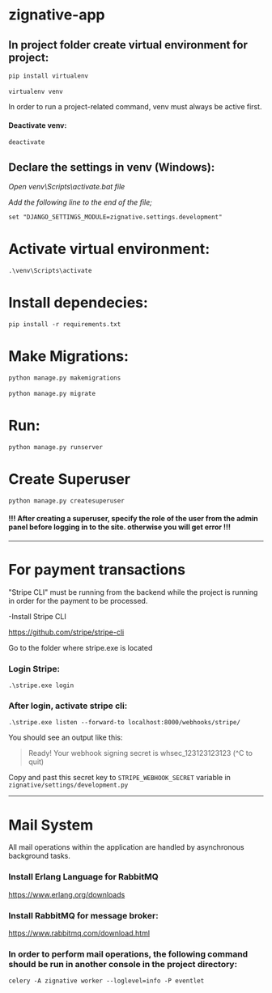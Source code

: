 # zignative-app

## In project folder create virtual environment for project:

`pip install virtualenv
`
<br> <br>
`virtualenv venv 
`

In order to run a project-related command, venv must always be active first.

#### Deactivate venv:

`deactivate
`
## Declare the settings in venv (Windows):

_Open venv\Scripts\activate.bat file_

_Add the following line to the end of the file;_

`set "DJANGO_SETTINGS_MODULE=zignative.settings.development"
`
# Activate virtual environment:

`
.\venv\Scripts\activate
`
# Install dependecies:

`pip install -r requirements.txt
`
# Make Migrations:

`python manage.py makemigrations
` <br><br>
`python manage.py migrate
`


# Run:

`python manage.py runserver
`
# Create Superuser

`python manage.py createsuperuser`

#### !!! After creating a superuser, specify the role of the user from the admin panel before logging in to the site. otherwise you will get error !!!

<hr>



# For payment transactions

"Stripe CLI" must be running from the backend while the project is running in order for the payment to be processed.

-Install Stripe CLI

https://github.com/stripe/stripe-cli

Go to the folder where stripe.exe is located

### Login Stripe:

`.\stripe.exe login`

### After login, activate stripe cli:

`.\stripe.exe listen --forward-to localhost:8000/webhooks/stripe/`

You should see an output like this:

> Ready! Your webhook signing secret is whsec_123123123123 (^C to quit)

Copy and past this secret key to `STRIPE_WEBHOOK_SECRET` variable in `zignative/settings/development.py`


<hr>

# Mail System

All mail operations within the application are handled by asynchronous background tasks.

### Install Erlang Language for RabbitMQ

https://www.erlang.org/downloads

### Install RabbitMQ for message broker:

https://www.rabbitmq.com/download.html


### In order to perform mail operations, the following command should be run in another console in the project directory:

`celery -A zignative worker --loglevel=info -P eventlet`



